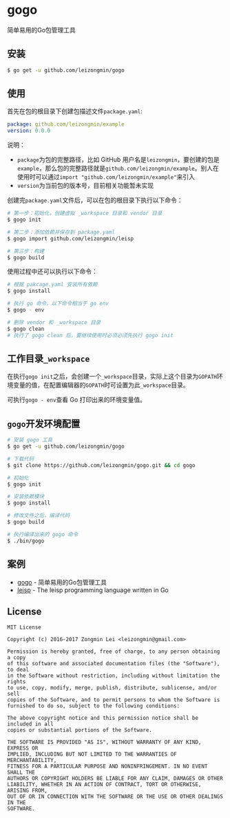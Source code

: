 # gogo
简单易用的Go包管理工具

## 安装

```bash
$ go get -u github.com/leizongmin/gogo
```

## 使用

首先在包的根目录下创建包描述文件`package.yaml`:

```yaml
package: github.com/leizongmin/example
version: 0.0.0
```

说明：

+ `package`为包的完整路径，比如 GitHub 用户名是`leizongmin`，要创建的包是`example`，那么包的完整路径就是`github.com/leizongmin/example`。别人在使用时可以通过`import "github.com/leizongmin/example"`来引入
+ `version`为当前包的版本号，目前相关功能暂未实现

创建完`package.yaml`文件后，可以在包的根目录下执行以下命令：

```bash
# 第一步：初始化，创建虚拟 _workspace 目录和 vendor 目录
$ gogo init

# 第二步：添加依赖并保存到 package.yaml
$ gogo import github.com/leizongmin/leisp

# 第三步：构建
$ gogo build
```

使用过程中还可以执行以下命令：

```bash
# 根据 pakcage.yaml 安装所有依赖
$ gogo install

# 执行 go 命令，以下命令相当于 go env
$ gogo - env

# 删除 vendor 和 _workspace 目录
$ gogo clean
# 执行了 gogo clean 后，要继续使用时必须必须先执行 gogo init
```

## 工作目录`_workspace`

在执行`gogo init`之后，会创建一个`_workspace`目录，实际上这个目录为`GOPATH`环境变量的值，在配置编辑器的`GOPATH`时可设置为此`_workspace`目录。

可执行`gogo - env`查看 Go 打印出来的环境变量值。


## `gogo`开发环境配置

```bash
# 安装 gogo 工具
$ go get -u github.com/leizongmin/gogo

# 下载代码
$ git clone https://github.com/leizongmin/gogo.git && cd gogo

# 初始化
$ gogo init

# 安装依赖模块
$ gogo install

# 修改文件之后，编译代码
$ gogo build

# 执行编译出来的 gogo 命令
$ ./bin/gogo
```


## 案例

+ [gogo](https://github.com/leizongmin/gogo) - 简单易用的Go包管理工具
+ [leisp](https://github.com/leizongmin/leisp) - The leisp programming language written in Go


## License

```
MIT License

Copyright (c) 2016-2017 Zongmin Lei <leizongmin@gmail.com>

Permission is hereby granted, free of charge, to any person obtaining a copy
of this software and associated documentation files (the "Software"), to deal
in the Software without restriction, including without limitation the rights
to use, copy, modify, merge, publish, distribute, sublicense, and/or sell
copies of the Software, and to permit persons to whom the Software is
furnished to do so, subject to the following conditions:

The above copyright notice and this permission notice shall be included in all
copies or substantial portions of the Software.

THE SOFTWARE IS PROVIDED "AS IS", WITHOUT WARRANTY OF ANY KIND, EXPRESS OR
IMPLIED, INCLUDING BUT NOT LIMITED TO THE WARRANTIES OF MERCHANTABILITY,
FITNESS FOR A PARTICULAR PURPOSE AND NONINFRINGEMENT. IN NO EVENT SHALL THE
AUTHORS OR COPYRIGHT HOLDERS BE LIABLE FOR ANY CLAIM, DAMAGES OR OTHER
LIABILITY, WHETHER IN AN ACTION OF CONTRACT, TORT OR OTHERWISE, ARISING FROM,
OUT OF OR IN CONNECTION WITH THE SOFTWARE OR THE USE OR OTHER DEALINGS IN THE
SOFTWARE.
```
